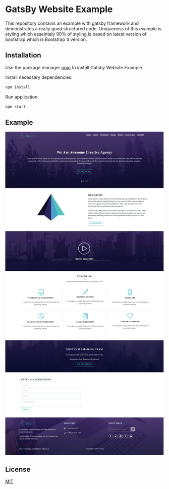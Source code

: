 # GatsBy Website Example

This repository contains an example with gatsby framework and demonstrates a really good structured code. Uniqueness of this example is styling which
esseintaly 90% of styling is based on latest version of bootstrap which is Bootstrap 4 version.

## Installation

Use the package manager [npm](https://nodejs.org/en/download/) to install Gatsby Website Example.

Install necessary dependencies:
```bash
npm install 
```
Run application:

```bash
npm start
```
## Example

<img src="./src/images/example/example.png" alt="Website Example" />

## License
[MIT](https://choosealicense.com/licenses/mit/)
